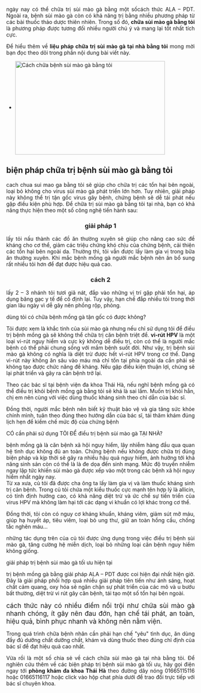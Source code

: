 <p style="text-align:justify">ngày nay có thể chữa trị sùi mào gà bằng một sốcách thức ALA &ndash; PDT. Ngoài ra, bệnh sùi mào gà còn có khả năng trị bằng nhiều phương pháp từ các bài thuốc thảo dược thiên nhiên. Trong số đó, <strong>chữa sùi mào gà bằng tỏi</strong> là phương pháp được tương đối nhiều người chú ý và mang lại tốt nhất tích cực.</p>

<p style="text-align:justify">Để hiểu thêm về <strong>liệu pháp chữa trị sùi mào gà tại nhà bằng tỏi</strong> mong mời bạn đọc theo dõi trong phần nội dung bài viết này.</p>

<ul>
	<li><img alt="Cách chữa bệnh sùi mào gà bằng tỏi" src="http://phongkhamthaiha.com/media/images/cach-chua-benh-sui-mao-ga-bang-toi.jpg" style="border:0px; box-sizing:border-box; clear:both; height:250px; margin:0px auto !important; padding:0px; user-select:text !important; vertical-align:middle; width:400px" /></li>
</ul>

<h2>biện pháp chữa trị bệnh sùi mào gà bằng tỏi</h2>

<p style="text-align:justify">cach chua sui mao ga bằng tỏi sẽ giúp cho chữa trị các tổn hại bên ngoài, loại bỏ không cho virus sùi mào gà phát triển lớn hơn. Tuy nhiên, giải pháp này không thể trị tận gốc virus gây bệnh, chứng bệnh sẽ dễ tái phát nếu gặp điều kiện phù hợp. Để chữa trị sùi mào gà bằng tỏi tại nhà, bạn có khả năng thực hiện theo một số công nghệ tiến hành sau:</p>

<h3 style="text-align:center">giải pháp 1</h3>

<p style="text-align:justify">lấy tỏi nấu thành các đồ ăn thường xuyên sẽ giúp cho nâng cao sức đề kháng cho cơ thể, giảm các triệu chứng khó chịu của chứng bệnh, cải thiện các tổn hại bên ngoài da. Thường thì, tỏi vẫn được lấy làm gia vị trong bữa ăn thường xuyên. Khi mắc bệnh mồng gà người mắc bệnh nên ăn bổ sung rất nhiều tỏi hơn để đạt được hiệu quả cao.</p>

<h3 style="text-align:center">cách 2</h3>

<p style="text-align:justify">lấy 2 &ndash; 3 nhánh tỏi tươi giã nát, đắp vào những vị trí gặp phải tổn hại, áp dụng băng gạc y tế để cố định lại. Tuy vậy, hạn chế đắp nhiều tỏi trong thời gian lâu ngày vì dễ gây nên phồng rộp, phỏng.</p>


<p style="text-align:justify">dùng tỏi có chữa bệnh mồng gà tận gốc có được không?</p>

<p style="text-align:justify">Tỏi được xem là khắc tinh của sùi mào gà nhưng nếu chỉ sử dụng tỏi để điều trị bệnh mồng gà sẽ không thể chữa trị căn bệnh triệt để. <strong>vi-rút HPV</strong> là một loại vi-rút nguy hiểm và cực kỳ không dễ điều trị, còn có thể là người mắc bệnh có thể phải chung sống với mầm bệnh suốt đời. Như vậy, trị bệnh sùi mào gà không có nghĩa là diệt trừ được hết vi-rút HPV trong cơ thể. Dạng vi-rút này không ăn sâu vào máu mà chỉ tổn tại phía ngoài da cần phải sẽ không tạo được chức năng đề kháng. Nếu gặp điều kiện thuận lợi, chúng sẽ lại phát triển và gây ra căn bệnh trở lại.</p>

<p style="text-align:justify">Theo các bác sĩ tại bệnh viện đa khoa Thái Hà, nếu nghĩ bệnh mồng gà có thể điều trị khỏi bệnh mồng gà bằng tỏi sẽ khá là sai lầm. Muốn trị khỏi hẳn, chị em nên cùng với việc dùng thuốc kháng sinh theo chỉ dẫn của bác sĩ.</p>

<p style="text-align:justify">Đồng thời, người mắc bệnh nên biết kỹ thuật bảo vệ và gia tăng sức khỏe chính mình, tuân theo đúng theo hướng dẫn của bác sĩ, tái thăm khám đúng lịch hẹn để kiềm chế mức độ của chứng bệnh</p>

<p style="text-align:justify">CÓ cần phải sử dụng TỎI ĐỂ điều trị bệnh sùi mào gà TẠI NHÀ?</p>

<p style="text-align:justify">bệnh mồng gà là căn bệnh xã hội nguy hiểm, lây nhiễm hàng đầu qua quan hệ tình dục không đủ an toàn. Chứng bệnh nếu không được chữa trị đúng biện pháp và kịp thời sẽ gây ra nhiều hậu quả nguy hiểm, ảnh hưởng tới khả năng sinh sản còn có thể là là đe dọa đến sinh mạng. Mức độ truyền nhiễm ngay lập tức khiến sùi mào gà được xếp vào một trong các bệnh xã hội nguy hiểm nhất ngày nay.<br />
Từ xa xưa, củ tỏi đã được cha ông ta lấy làm gia vị và làm thuốc kháng sinh trị căn bệnh. Trong củ tỏi chứa một kiểu thuốc cực mạnh tên hợp lý là allicin, có tính định hướng cao, có khả năng diệt trừ và ức chế sự tiến triển của virus HPV mà không làm hại tới các dạng vi khuẩn có lợi khác trong cơ thể.</p>

<p style="text-align:justify">Đồng thời, tỏi còn có nguy cơ kháng khuẩn, kháng viêm, giảm sút mỡ máu, giúp hạ huyết áp, tiêu viêm, loại bỏ ung thư, giữ an toàn hồng cầu, chống tắc nghẽn máu...</p>

<p style="text-align:justify">những tác dụng trên của củ tỏi được ứng dụng trong việc điều trị bệnh sùi mào gà, tăng cường hệ miễn dịch, loại bỏ những loại căn bệnh nguy hiểm không giống.</p>

<p style="text-align:justify">giải pháp trị bệnh sùi mào gà tối ưu hiện tại</p>

<p style="text-align:justify">trị bệnh mồng gà bằng giải pháp ALA &ndash; PDT được coi hiện đại nhất hiện giờ. Đây là giải pháp phối hợp quá nhiều giải pháp tiên tiến như ánh sáng, hoạt chất cảm quang, oxy hóa sẽ ngăn chặn sự phát triển của các mô và u bướu bất thường, diệt trừ vi rút gây căn bệnh, tái tạo một số tổn hại bên ngoài.</p>

<p style="text-align:justify"><span style="font-size:13pt">cách thức này có nhiều điểm nổi trội như chữa sùi mào gà nhanh chóng, ít gây nên đau đớn, hạn chế tái phát, an toàn, hiệu quả, bình phục nhanh và không nên nằm viện.</span></p>

<p style="text-align:justify">Trong quá trình chữa bệnh nhân cần phải hạn chế &quot;yêu&quot; tình dục, ăn dùng đầy đủ dưỡng chất dưỡng chất, khám và dùng thuốc theo đúng chỉ định của bác sĩ để đạt hiệu quả cao nhất.</p>

<p style="text-align:justify">Vừa rồi là một số chia sẻ về cách chữa sùi mào gà tại nhà bằng tỏi. Để nghiên cứu thêm về các biện pháp trị bệnh sùi mào gà tối ưu, hãy gọi điện ngay tới <strong>phòng khám đa khoa Thái Hà</strong> theo đường dây nóng 01665115116 hoặc 01665116117 hoặc click vào hộp chat phía dưới để trao đổi trực tiếp với bác sĩ chuyên khoa.</p>

<p style="text-align:justify">&nbsp;</p>
